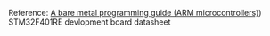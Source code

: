 Reference:  [A bare metal programming guide (ARM microcontrollers)](https://github.com/cpq/bare-metal-programming-guide))
STM32F401RE devlopment board datasheet
